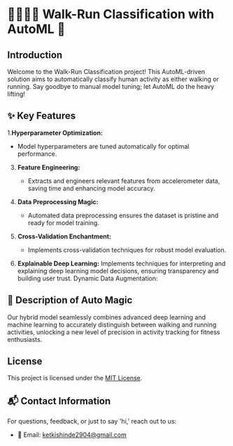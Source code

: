 # 🏃‍♂️🚶‍♂️ Walk-Run Classification with AutoML 🤖

## Introduction
Welcome to the Walk-Run Classification project! This AutoML-driven solution aims to automatically classify human activity as either walking or running. Say goodbye to manual model tuning; let AutoML do the heavy lifting!

## ✨ Key Features
1.**Hyperparameter Optimization:**
   - Model hyperparameters are tuned automatically for optimal performance.

3. **Feature Engineering:**
   - Extracts and engineers relevant features from accelerometer data, saving time and enhancing model accuracy.

4. **Data Preprocessing Magic:**
   - Automated data preprocessing ensures the dataset is pristine and ready for model training.

5. **Cross-Validation Enchantment:**
   - Implements cross-validation techniques for robust model evaluation.
  
6. **Explainable Deep Learning:** Implements techniques for interpreting and explaining deep learning model decisions, ensuring transparency and building user trust.
Dynamic Data Augmentation:

## 🌟 Description of Auto Magic
Our hybrid model seamlessly combines advanced deep learning and machine learning to accurately distinguish between walking and running activities, unlocking a new 
level of precision in activity tracking for fitness enthusiasts.

## License

This project is licensed under the [MIT License](LICENSE).

## 📬 Contact Information
For questions, feedback, or just to say 'hi,' reach out to us:
- 📧 Email: ketkishinde2904@gmail.com
